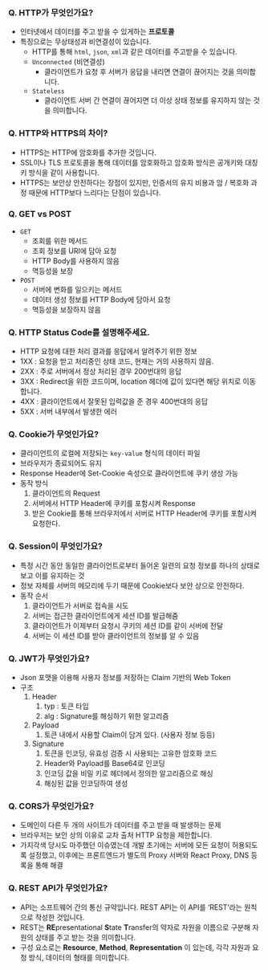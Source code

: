 ### Q. HTTP가 무엇인가요?
- 인터넷에서 데이터를 주고 받을 수 있게하는 **프로토콜**
- 특징으로는 무상태성과 비연결성이 있습니다.
    - HTTP를 통해 `html`, `json`, `xml`과 같은 데이터를 주고받을 수 있습니다.
    - `Unconnected` (비연결성)
        - 클라이언트가 요청 후 서버가 응답을 내리면 연결이 끊어지는 것을 의미합니다.
    - `Stateless`
        - 클라이언트 서버 간 연결이 끊어지면 더 이상 상태 정보를 유지하지 않는 것을 의미합니다.
### Q. HTTP와 HTTPS의 차이?
- HTTPS는 HTTP에 암호화를 추가한 것입니다.
- SSL이나 TLS 프로토콜을 통해 데이터를 암호화하고 암호화 방식은 공개키와 대칭키 방식을 같이 사용합니다.
- HTTPS는 보안상 안전하다는 장점이 있지만, 인증서의 유지 비용과 암 / 복호화 과정 때문에 HTTP보다 느리다는 단점이 있습니다.
### Q. GET vs POST
- `GET`
    - 조회를 위한 메서드
    - 조회 정보를 URI에 담아 요청
    - HTTP Body를 사용하지 않음
    - 멱등성을 보장
- `POST`
    - 서버에 변화를 일으키는 메서드
    - 데이터 생성 정보를 HTTP Body에 담아서 요청
    - 멱등성을 보장하지 않음
### Q. HTTP Status Code를 설명해주세요.
- HTTP 요청에 대한 처리 결과를 응답에서 알려주기 위한 정보
- 1XX : 요청을 받고 처리중인 상태 코드, 현재는 거의 사용하지 않음.
- 2XX : 주로 서버에서 정상 처리된 경우 200번대의 응답
- 3XX : Redirect을 위한 코드이며, location 헤더에 값이 있다면 해당 위치로 이동합니다.
- 4XX : 클라이언트에서 잘못된 입력값을 준 경우 400번대의 응답
- 5XX : 서버 내부에서 발생한 에러
### Q. Cookie가 무엇인가요?
- 클라이언트의 로컬에 저장되는 `key-value` 형식의 데이터 파일
- 브라우저가 종료되어도 유지
- Response Header에 Set-Cookie 속성으로 클라이언트에 쿠키 생성 가능
- 동작 방식
    1. 클라이언트의 Request
    2. 서버에서 HTTP Header에 쿠키를 포함시켜 Response
    3. 받은 Cookie를 통해 브라우저에서 서버로 HTTP Header에 쿠키를 포함시켜 요청한다.
### Q. Session이 무엇인가요?
- 특정 시간 동안 동일한 클라이언트로부터 들어온 일련의 요청 정보를 하나의 상태로 보고 이를 유지하는 것
- 정보 자체를 서버의 메모리에 두기 때문에 Cookie보다 보안 상으로 안전하다.
- 동작 순서
    1. 클라이언트가 서버로 접속을 시도
    2. 서버는 접근한 클라이언트에게 세션 ID를 발급해줌
    3. 클라이언트가 이제부터 요청시 쿠키의 세션 ID를 같이 서버에 전달
    4. 서버는 이 세션 ID를 받아 클라이언트의 정보를 알 수 있음
### Q. JWT가 무엇인가요?
- Json 포맷을 이용해 사용자 정보를 저장하는 Claim 기반의 Web Token
- 구조
    1. Header
        1. typ : 토큰 타입
        2. alg : Signature를 해싱하기 위한 알고리즘
    2. Payload
        1. 토큰 내에서 사용할 Claim이 담겨 있다. (사용자 정보 등등)
    3. Signature
        1. 토큰을 인코딩, 유효성 검증 시 사용되는 고유한 암호화 코드
        2. Header와 Payload를 Base64로 인코딩
        3. 인코딩 값을 비밀 키로 헤더에서 정의한 알고리즘으로 해싱
        4. 해싱된 값을 인코딩하여 생성
### Q. CORS가 무엇인가요?
- 도메인이 다른 두 개의 사이트가 데이터를 주고 받을 때 발생하는 문제
- 브라우저는 보안 상의 이유로 교차 출처 HTTP 요청을 제한합니다.
- 가지각색 당시도 마주했던 이슈였는데 개발 초기에는 서버에 모든 요청이 허용되도록 설정했고, 이후에는 프론트엔드가 별도의 Proxy 서버와 React Proxy, DNS 등록을 통해 해결
### Q. REST API가 무엇인가요?
- API는 소프트웨어 간의 통신 규약입니다. REST API는 이 API를 ‘REST’라는 원칙으로 작성한 것입니다.
- REST는 **RE**presentational **S**tate **T**ransfer의 약자로 자원을 이름으로 구분해 자원의 상태를 주고 받는 것을 의미합니다.
- 구성 요소로는 **Resource**, **Method**, **Representation** 이 있는데, 각각 자원과 요청 방식, 데이터의 형태를 의미합니다.
